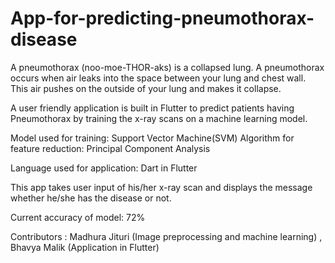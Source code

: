 # App-for-predicting-pneumothorax-disease
A pneumothorax (noo-moe-THOR-aks) is a collapsed lung. A pneumothorax occurs when air leaks into the space between your lung and chest wall. 
This air pushes on the outside of your lung and makes it collapse.

A user friendly application is built in Flutter to predict patients having Pneumothorax by training the x-ray scans on a machine learning model.

Model used for training: Support Vector Machine(SVM)
Algorithm for feature reduction: Principal Component Analysis

Language used for application: Dart in Flutter

This app takes user input of his/her x-ray scan and displays the message whether he/she has the disease or not.

Current accuracy of model: 72%

Contributors : Madhura Jituri (Image preprocessing and machine learning)
               , Bhavya Malik (Application in Flutter)
